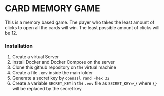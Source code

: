 # CARD MEMORY GAME

This is a memory based game. The player who takes the least amount of clicks to open all the cards will win. The least possible amount of clicks will be 12.

### Installation
1. Create a virtual Server
2. Install Docker and Docker Compose on the server
3. Clone this github repository on the virtual machine
4. Create a file `.env` inside the main folder
5. Generate a secret key by `openssl rand -hex 32` 
6. Create a variable `SECRET_KEY` in the `.env` file as `SECRET_KEY={}` where `{}` will be replaced by the secret key.